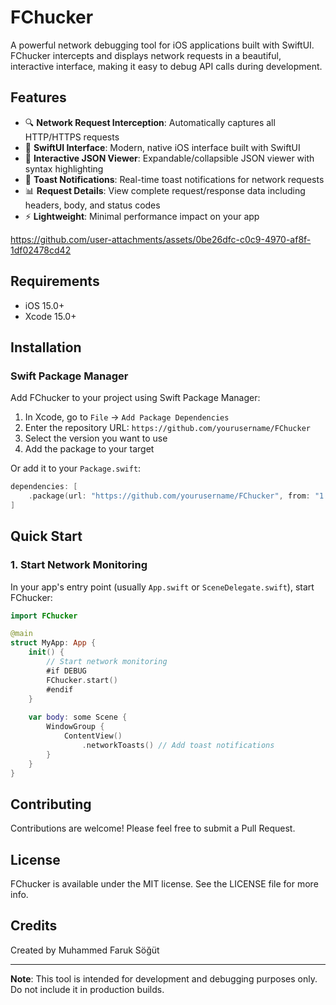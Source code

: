 # FChucker

A powerful network debugging tool for iOS applications built with SwiftUI. FChucker intercepts and displays network requests in a beautiful, interactive interface, making it easy to debug API calls during development.

## Features

- 🔍 **Network Request Interception**: Automatically captures all HTTP/HTTPS requests
- 📱 **SwiftUI Interface**: Modern, native iOS interface built with SwiftUI
- 🎨 **Interactive JSON Viewer**: Expandable/collapsible JSON viewer with syntax highlighting
- 🔔 **Toast Notifications**: Real-time toast notifications for network requests
- 📊 **Request Details**: View complete request/response data including headers, body, and status codes
- ⚡ **Lightweight**: Minimal performance impact on your app



https://github.com/user-attachments/assets/0be26dfc-c0c9-4970-af8f-1df02478cd42



## Requirements

- iOS 15.0+
- Xcode 15.0+

## Installation

### Swift Package Manager

Add FChucker to your project using Swift Package Manager:

1. In Xcode, go to `File` → `Add Package Dependencies`
2. Enter the repository URL: `https://github.com/yourusername/FChucker`
3. Select the version you want to use
4. Add the package to your target

Or add it to your `Package.swift`:

```swift
dependencies: [
    .package(url: "https://github.com/yourusername/FChucker", from: "1.0.0")
]
```

## Quick Start

### 1. Start Network Monitoring

In your app's entry point (usually `App.swift` or `SceneDelegate.swift`), start FChucker:

```swift
import FChucker

@main
struct MyApp: App {
    init() {
        // Start network monitoring
        #if DEBUG
        FChucker.start()
        #endif
    }
    
    var body: some Scene {
        WindowGroup {
            ContentView()
                .networkToasts() // Add toast notifications
        }
    }
}
```

## Contributing

Contributions are welcome! Please feel free to submit a Pull Request.

## License

FChucker is available under the MIT license. See the LICENSE file for more info.

## Credits

Created by Muhammed Faruk Söğüt

---

**Note**: This tool is intended for development and debugging purposes only. Do not include it in production builds.
